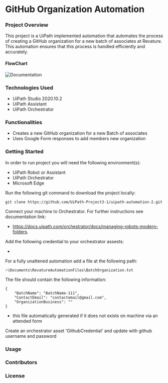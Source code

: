 # GitHub Organization Automation

### Project Overview

This project is a UiPath implemented automation that automates the process of creating a GitHub organization for a new batch of associates at Revature. This automation ensures that this process is handled efficiently and accurately.

#### FlowChart

![Documentation](/GithubOrganizations.png)

### Technologies Used

- UiPath Studio 2020.10.2
- UiPath Assistant
- UiPath Orchestrator

### Functionalities

- Creates a new GitHub organization for a new Batch of associates
- Uses Google Form responses to add members new organization

### Getting Started

In order to run project you will need the following environment(s):

- UiPath Robot or Assistant
- UiPath Orchestrator
- Microsoft Edge

Run the following git command to download the project locally:

```
git clone https://github.com/UiPath-Project3-1/uipath-automation-2.git
```

Connect your machine to Orchestrator. For further instructions see documentation link:

- https://docs.uipath.com/orchestrator/docs/managing-robots-modern-folders.

Add the following credential to your orchestrator assests:

-

For a fully unattened automation add a file at the following path:

```
~\Documents\RevatureAutomationFiles\BatchOrganization.txt
```

The file should contain the following information:

```
{
    "BatchName": "BatchName-111",
    "ContactEmail": "contactemail@gmail.com",
    "OrganizationBusiness": ""
}
```

- this file automatically generated if it does not exists on machine via an attended form

Create an orchestrator asset 'GithubCredential' and update with github username and password

### Usage

### Contributors

### License
